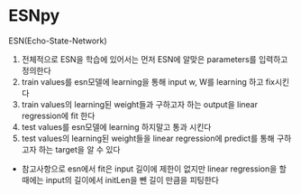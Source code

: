 # ESNpy
ESN(Echo-State-Network)
1. 전체적으로 ESN을 학습에 있어서는 먼저 ESN에 알맞은 parameters를 입력하고 정의한다
2. train values를 esn모델에 learning을 통해 input w, W를 learning 하고 fix시킨다
3. train values의 learning된 weight들과 구하고자 하는 output을 linear regression에 fit 한다
3. test values를 esn모델에 learning 하지말고 통과 시킨다
4. test values의 learning된 weight들을 linear regression에 predict를 통해 구하고자 하는 target을 알 수 있다
* 참고사항으로 esn에서 fit은 input 길이에 제한이 없지만 linear regression을 할 때에는 input의 길이에서 initLen을 뺀 길이 만큼을 피팅한다
